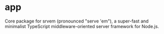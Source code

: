 # app
Core package for srvem (pronounced "serve 'em"), a super-fast and minimalist TypeScript middleware-oriented server framework for Node.js.
